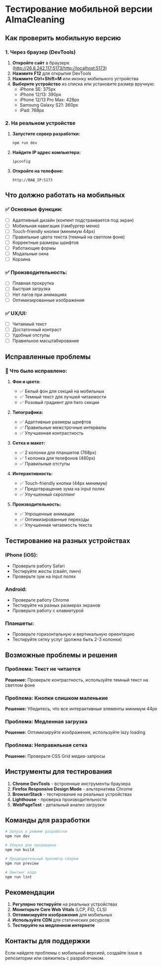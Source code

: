 # Тестирование мобильной версии AlmaCleaning

## Как проверить мобильную версию

### 1. Через браузер (DevTools)

1. **Откройте сайт** в браузере (http://26.8.242.117:5173/http://localhost:5173)
2. **Нажмите F12** для открытия DevTools
3. **Нажмите Ctrl+Shift+M** или иконку мобильного устройства
4. **Выберите устройство** из списка или установите размер вручную:
   - iPhone SE: 375px
   - iPhone 12/13: 390px
   - iPhone 12/13 Pro Max: 428px
   - Samsung Galaxy S21: 360px
   - iPad: 768px

### 2. На реальном устройстве

1. **Запустите сервер разработки:**
   ```bash
   npm run dev
   ```

2. **Найдите IP адрес компьютера:**
   ```bash
   ipconfig
   ```

3. **Откройте на телефоне:**
   ```
   http://ВАШ_IP:5173
   ```

## Что должно работать на мобильных

### ✅ Основные функции:
- [ ] Адаптивный дизайн (контент подстраивается под экран)
- [ ] Мобильная навигация (гамбургер меню)
- [ ] Touch-friendly кнопки (минимум 44px)
- [ ] Правильные цвета текста (темный на светлом фоне)
- [ ] Корректные размеры шрифтов
- [ ] Работающие формы
- [ ] Модальные окна
- [ ] Корзина

### ✅ Производительность:
- [ ] Плавная прокрутка
- [ ] Быстрая загрузка
- [ ] Нет лагов при анимациях
- [ ] Оптимизированные изображения

### ✅ UX/UI:
- [ ] Читаемый текст
- [ ] Достаточный контраст
- [ ] Удобные отступы
- [ ] Правильное масштабирование

## Исправленные проблемы

### 🔧 Что было исправлено:

1. **Фон и цвета:**
   - ✅ Белый фон для секций на мобильных
   - ✅ Темный текст для лучшей читаемости
   - ✅ Розовый градиент для hero секции

2. **Типографика:**
   - ✅ Адаптивные размеры шрифтов
   - ✅ Правильные межстрочные интервалы
   - ✅ Улучшенная контрастность

3. **Сетка и макет:**
   - ✅ 2 колонки для планшетов (768px)
   - ✅ 1 колонка для телефонов (480px)
   - ✅ Правильные отступы

4. **Интерактивность:**
   - ✅ Touch-friendly кнопки (44px минимум)
   - ✅ Предотвращение зума на input полях
   - ✅ Улучшенный скроллинг

5. **Производительность:**
   - ✅ Упрощенные анимации
   - ✅ Оптимизированные переходы
   - ✅ Улучшенная читаемость текста

## Тестирование на разных устройствах

### iPhone (iOS):
- Проверьте работу Safari
- Тестируйте жесты (свайп, пинч)
- Проверьте зум на input полях

### Android:
- Проверьте работу Chrome
- Тестируйте на разных размерах экранов
- Проверьте работу с клавиатурой

### Планшеты:
- Проверьте горизонтальную и вертикальную ориентацию
- Тестируйте сетку услуг (должна быть 2-3 колонки)

## Возможные проблемы и решения

### Проблема: Текст не читается
**Решение:** Проверьте контрастность, используйте темный текст на светлом фоне

### Проблема: Кнопки слишком маленькие
**Решение:** Убедитесь, что все интерактивные элементы минимум 44px

### Проблема: Медленная загрузка
**Решение:** Оптимизируйте изображения, используйте lazy loading

### Проблема: Неправильная сетка
**Решение:** Проверьте CSS Grid медиа-запросы

## Инструменты для тестирования

1. **Chrome DevTools** - встроенные инструменты браузера
2. **Firefox Responsive Design Mode** - альтернатива Chrome
3. **BrowserStack** - тестирование на реальных устройствах
4. **Lighthouse** - проверка производительности
5. **WebPageTest** - детальный анализ загрузки

## Команды для разработки

```bash
# Запуск в режиме разработки
npm run dev

# Сборка для продакшена
npm run build

# Предварительный просмотр сборки
npm run preview

# Линтинг кода
npm run lint
```

## Рекомендации

1. **Регулярно тестируйте** на реальных устройствах
2. **Мониторьте Core Web Vitals** (LCP, FID, CLS)
3. **Оптимизируйте изображения** для мобильных
4. **Используйте CDN** для статических ресурсов
5. **Тестируйте на медленном интернете**

## Контакты для поддержки

Если найдете проблемы с мобильной версией, создайте issue в репозитории или свяжитесь с разработчиком. 